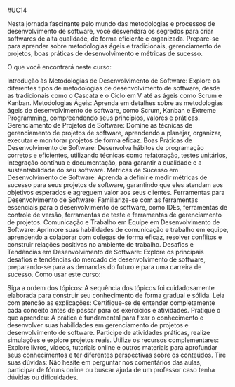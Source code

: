 #UC14	


Nesta jornada fascinante pelo mundo das metodologias e processos de desenvolvimento de software, você desvendará os segredos para criar softwares de alta qualidade, de forma eficiente e organizada. Prepare-se para aprender sobre metodologias ágeis e tradicionais, gerenciamento de projetos, boas práticas de desenvolvimento e métricas de sucesso.

O que você encontrará neste curso:

Introdução às Metodologias de Desenvolvimento de Software: Explore os diferentes tipos de metodologias de desenvolvimento de software, desde as tradicionais como o Cascata e o Ciclo em V até as ágeis como Scrum e Kanban.
Metodologias Ágeis: Aprenda em detalhes sobre as metodologias ágeis de desenvolvimento de software, como Scrum, Kanban e Extreme Programming, compreendendo seus princípios, valores e práticas.
Gerenciamento de Projetos de Software: Domine as técnicas de gerenciamento de projetos de software, aprendendo a planejar, organizar, executar e monitorar projetos de forma eficaz.
Boas Práticas de Desenvolvimento de Software: Desenvolva hábitos de programação corretos e eficientes, utilizando técnicas como refatoração, testes unitários, integração contínua e documentação, para garantir a qualidade e a sustentabilidade do seu software.
Métricas de Sucesso em Desenvolvimento de Software: Aprenda a definir e medir métricas de sucesso para seus projetos de software, garantindo que eles atendam aos objetivos esperados e agreguem valor aos seus clientes.
Ferramentas para Desenvolvimento de Software: Familiarize-se com as ferramentas essenciais para o desenvolvimento de software, como IDEs, ferramentas de controle de versão, ferramentas de teste e ferramentas de gerenciamento de projetos.
Comunicação e Trabalho em Equipe em Desenvolvimento de Software: Aprimore suas habilidades de comunicação e trabalho em equipe, aprendendo a colaborar com colegas de forma eficaz, resolver conflitos e construir relações positivas no ambiente de trabalho.
Desafios e Tendências em Desenvolvimento de Software: Explore os principais desafios e tendências do mercado de desenvolvimento de software, preparando-se para as demandas do futuro e para uma carreira de sucesso.
Como usar este curso:

Siga a ordem dos tópicos: A sequência dos tópicos foi cuidadosamente elaborada para construir seu conhecimento de forma gradual e sólida.
Leia com atenção as explicações: Certifique-se de entender completamente cada conceito antes de passar para os exercícios e atividades.
Pratique o que aprendeu: A prática é fundamental para fixar o conhecimento e desenvolver suas habilidades em gerenciamento de projetos e desenvolvimento de software. Participe de atividades práticas, realize simulações e explore projetos reais.
Utilize os recursos complementares: Explore livros, vídeos, tutoriais online e outros materiais para aprofundar seus conhecimentos e ter diferentes perspectivas sobre os conteúdos.
Tire suas dúvidas: Não hesite em perguntar nos comentários das aulas, participar de fóruns online ou buscar ajuda de um professor caso tenha dúvidas ou dificuldades.
